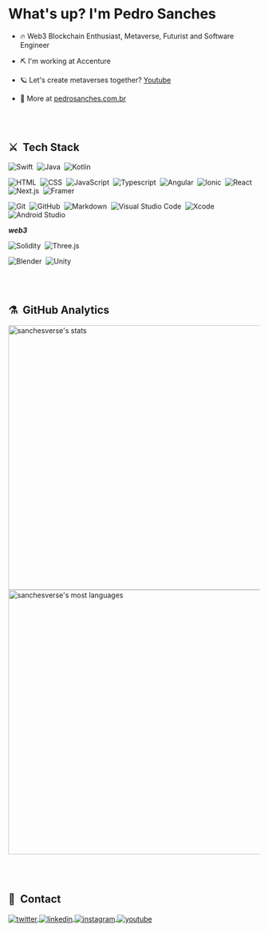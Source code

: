 <h1 align="left">What's up? I'm Pedro Sanches</h1>

- 🔥 Web3 Blockchain Enthusiast, Metaverse, Futurist and Software Engineer

- ⛏️ I'm working at Accenture

- 🪐 Let's create metaverses together? [Youtube](https://www.youtube.com/channel/UCPeVqHjpa3ksnhuuqx25BAg)

- 📜 More at [pedrosanches.com.br](https://pedrosanches.com.br)

<br><br>

## ⚔️ &nbsp;Tech Stack

![Swift](https://img.shields.io/badge/-Swift-05122A?style=flat&logo=swift)&nbsp;
![Java](https://img.shields.io/badge/-Java-05122A?style=flat&logo=java)&nbsp;
![Kotlin](https://img.shields.io/badge/-Kotlin-05122A?style=flat&logo=kotlin)&nbsp;

![HTML](https://img.shields.io/badge/-HTML-05122A?style=flat&logo=HTML5)&nbsp;
![CSS](https://img.shields.io/badge/-CSS-05122A?style=flat&logo=CSS3&logoColor=1572B6)&nbsp;
![JavaScript](https://img.shields.io/badge/-JavaScript-05122A?style=flat&logo=javascript)&nbsp;
![Typescript](https://img.shields.io/badge/-Typescript-05122A?style=flat&logo=typescript)&nbsp;
![Angular](https://img.shields.io/badge/-Angular-05122A?style=flat&logo=angular)&nbsp;
![Ionic](https://img.shields.io/badge/-Ionic-05122A?style=flat&logo=ionic)&nbsp;
![React](https://img.shields.io/badge/-React-05122A?style=flat&logo=react)&nbsp;
![Next.js](https://img.shields.io/badge/-Next.js-05122A?style=flat&logo=next.js)&nbsp;
![Framer](https://img.shields.io/badge/-Framer-05122A?style=flat&logo=framer)&nbsp;

![Git](https://img.shields.io/badge/-Git-05122A?style=flat&logo=git)&nbsp;
![GitHub](https://img.shields.io/badge/-GitHub-05122A?style=flat&logo=github)&nbsp;
![Markdown](https://img.shields.io/badge/-Markdown-05122A?style=flat&logo=markdown)&nbsp;
![Visual Studio Code](https://img.shields.io/badge/-Visual%20Studio%20Code-05122A?style=flat&logo=visual-studio-code&logoColor=007ACC)&nbsp;
![Xcode](https://img.shields.io/badge/-Xcode-05122A?style=flat&logo=Xcode)&nbsp;
![Android Studio](https://img.shields.io/badge/-Android%20Studio-05122A?style=flat&logo=android-studio)

___web3___

![Solidity](https://img.shields.io/badge/-Solidity-05122A?style=flat&logo=solidity)&nbsp;
![Three.js](https://img.shields.io/badge/-Three.js-05122A?style=flat&logo=three.js)&nbsp;

![Blender](https://img.shields.io/badge/-Blender-05122A?style=flat&logo=blender)&nbsp;
![Unity](https://img.shields.io/badge/-Unity-05122A?style=flat&logo=Unity)&nbsp;

<br><br>

## ⚗️ &nbsp;GitHub Analytics

<p align="left">
<img width="530em" src="https://github-readme-stats.vercel.app/api?username=sanchesverse&show_icons=true&theme=vision-friendly-dark" alt="sanchesverse's stats"/>
<img width="530em" src="https://github-readme-stats.vercel.app/api/top-langs/?username=sanchesverse&layout=compact&theme=vision-friendly-dark" alt="sanchesverse's most languages"/>
</p>

<br><br>

## 🧭 &nbsp;Contact

<p align="left" >
<a href="https://twitter.com/sanchesverso" target="_blank">
  <img align="center" src="https://img.shields.io/badge/-sanchesverso-05122A?style=flat&logo=twitter" alt="twitter"/>  
</a>
<a href="https://linkedin.com/in/pedrosanchesdev" target="_blank">
  <img align="center" src="https://img.shields.io/badge/-pedrosanchesdev-05122A?style=flat&logo=linkedin" alt="linkedin"/>
</a>
<a href="https://instagram.com/sanchesverso/" target="_blank">
 <img align="center" src="https://img.shields.io/badge/-sanchesverso-05122A?style=flat&logo=instagram" alt="instagram"/>
</a>
<a href="https://www.youtube.com/channel/UCPeVqHjpa3ksnhuuqx25BAg" target="_blank">
 <img align="center" src="https://img.shields.io/badge/-sanchesverso-05122A?style=flat&logo=youtube" alt="youtube"/>
</a>
</p>
<!--
<img width="490em" src="https://github-readme-twitter-gazf.vercel.app/api?id=sanchesverso&layout=wide&show_reply=off&show_retweet=off&show_border=off" />
--!>




